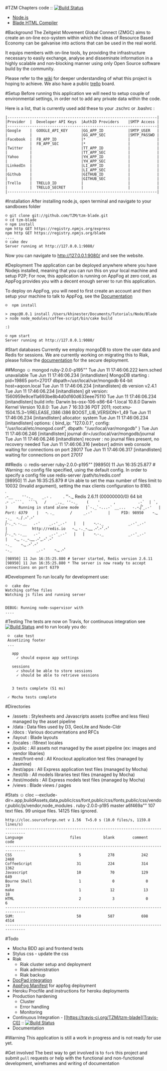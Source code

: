 #TZM Chapters code :: [![Build Status](https://travis-ci.org/TZM/tzm-blade.png)](https://travis-ci.org/TZM/tzm-blade)
* [Node.js](http://nodejs.org/)
* [Blade HTML Compiler](https://github.com/bminer/node-blade)

#Background
The Zeitgeist Movement Global Connect (ZMGC) aims to create an on-line eco-system within which the ideas of Resource Based Economy can be galvanise into actions that can be used in the real world.

It equips members with on-line tools, by providing the infrastructure necessary to easily exchange, analyse and disseminate information in a highly scalable and non-blocking manner using only Open Source software build by the community.

Please refer to the [wiki](https://github.com/TZM/tzm-blade/wiki) for deeper understanding of what this project is hoping to achieve. We also have a public [trello](https://trello.com/zmgc) board. 

#Setup
Before running this application we will need to setup couple of environmental settings, in order not to add any private data within the code.

Here is a list, that is currently used add these to your .zschrc or .bashrc :

    |-------------------------------------------------------------------|
    |Provider  |  Developer API Keys  |AuthID Providers    |SMTP Access |
    |-------------------------------------------------------------------|
    |Google    |  GOOGLE_API_KEY      |GG_APP_ID           |SMTP_USER   |
    |          |                      |GG_APP_SEC          |SMTP_PASSWD |
    |Facebook  |  FB_APP_ID           |*                   |            |
    |          |  FB_APP_SEC          |*                   |            |
    |Twitter   |                      |TT_APP_ID           |            |
    |          |                      |TT_APP_SEC          |            |
    |Yahoo     |                      |YH_APP_ID           |            |
    |          |                      |YH_APP_SEC          |            |
    |LinkedIn  |                      |LI_APP_ID           |            |
    |          |                      |LI_APP_SEC          |            |
    |Github    |                      |GITHUB_ID           |            |
    |          |                      |GITHUB_SEC          |            |
    |Trello    |  TRELLO_ID           |                    |            |
    |          |  TRELLO_SECRET       |                    |            |
    |-------------------------------------------------------------------|

#Installation
After installing node.js, open terminal and navigate to your sandboxes folder

    ☺ git clone git://github.com/TZM/tzm-blade.git
    ☺ cd tzm-blade
    ☺ npm install                                                                                                                                                
    npm http GET https://registry.npmjs.org/express
    npm http GET https://registry.npmjs.org/blade
    ....
    ☺ cake dev
    Server running at http://127.0.0.1:9080/

Now you can navigate to http://127.0.0.1:9080/ and see the website.

#Deployment
The application can be deployed anywhere where you have Nodejs installed, meaning that you can run this on your local machine and setup P2P; For now, this application is running on AppFog at zero cost, as AppFog provides you with a decent enough server to run this application.

To deploy on AppFog, you will need to first create an account and then setup your machine to talk to AppFog, see the [Documentation](https://docs.appfog.com/getting-started/af-cli)

    ☺  npm install

    > zmgc@0.0.1 install /Users/khinester/Documents/Tutorials/Node/Blade
    > node node_modules/coffee-script/bin/cake build

    :)
    
    ☺ npm start
    Server running at http://127.0.0.1:9080/

#Start databases
Currently we employ mongoDB to store the user data and Redis for sessions. We are currently working on migrating this to Riak, please follow the [documentation](#) for the secure deployment.

##Mongo
    ☺  mongod                                                                                                                                                        ruby-2.0.0-p195""
    Tue Jun 11 17:46:06.222 kern.sched unavailable
    Tue Jun 11 17:46:06.234 [initandlisten] MongoDB starting : pid=19865 port=27017 dbpath=/usr/local/var/mongodb 64-bit host=aqoon.local
    Tue Jun 11 17:46:06.234 [initandlisten] db version v2.4.1
    Tue Jun 11 17:46:06.234 [initandlisten] git version: 1560959e9ce11a693be8b4d0d160d633eee75110
    Tue Jun 11 17:46:06.234 [initandlisten] build info: Darwin bs-osx-106-x86-64-1.local 10.8.0 Darwin Kernel Version 10.8.0: Tue Jun  7 16:33:36 PDT 2011; root:xnu-1504.15.3~1/RELEASE_I386 i386 BOOST_LIB_VERSION=1_49
    Tue Jun 11 17:46:06.234 [initandlisten] allocator: system
    Tue Jun 11 17:46:06.234 [initandlisten] options: { bind_ip: "127.0.0.1", config: "/usr/local/etc/mongod.conf", dbpath: "/usr/local/var/mongodb" }
    Tue Jun 11 17:46:06.246 [initandlisten] journal dir=/usr/local/var/mongodb/journal
    Tue Jun 11 17:46:06.246 [initandlisten] recover : no journal files present, no recovery needed
    Tue Jun 11 17:46:06.316 [websvr] admin web console waiting for connections on port 28017
    Tue Jun 11 17:46:06.317 [initandlisten] waiting for connections on port 27017

##Redis
    ☺  redis-server                                                                                                                                                  ruby-2.0.0-p195""
    [98950] 11 Jun 16:35:25.877 # Warning: no config file specified, using the default config. In order to specify a config file use    redis-server /path/to/redis.conf  
    [98950] 11 Jun 16:35:25.879 # Un    able to set the max number of files limit to 10032 (Invalid argument), setting the max clients    configuration to 8160.  
                    _._   
               _.-``__    ''-._   
          _.-``    `.     `_.  ''-._           Redis 2.6.11 (00000000/0) 64 bit   
      .-`` .-```.  ```\   /    _.,_ ''-._   
     (    '      ,          .-`  | `,       )     Running in stand alone mode  
     |`-._`-...-` __...   -.``-._|'` _.-'   |     Port: 6379   
     |    `-._   `._       /     _.-'       |     PID: 98950   
      `-._    `-._  `-.   /  _.-'    _.-'   
     |`-._`-._    `-.__   .-'    _.-'_.-'   |  
     |    `-._`-._           _.-'_.-'       |           http://redis.io  
      `-._    `-._`-.__   .-'_.-'    _.-'   
     |`-._`-._    `-.__   .-'    _.-'_.-'   |  
     |    `-._`-._           _.-'_.-'       |  
      `-._    `-._`-.__   .-'_.-'    _.-'   
          `-._    `-.__   .-'    _.-'   
              `-._           _.-'   
                  `-.__   .-'   
    
    [98950] 11 Jun 16:35:25.880 # Server started, Redis version 2.6.11
    [98950] 11 Jun 16:35:25.880 * The server is now ready to accept connections on port 6379

#Development
To run locally for development use:

    ☺  cake dev
    Watching coffee files
    Watching js files and running server


    DEBUG: Running node-supervisor with
    ....

#Testing
The tests are now on Travis, for continuous integration see [![Build Status](https://travis-ci.org/TZM/tzm-blade.png)](https://travis-ci.org/TZM/tzm-blade) and to run localy you do:

     ☺  cake test
     Assetizing footer
     ...

       app
         ✓ should expose app settings

       sessions
         ✓ should be able to store sessions
         ✓ should be able to retrieve sessions


       3 tests complete (51 ms)

     ✓ Mocha tests complete

#Directories
* /assets         : Stylesheets and Javascripts assets (coffee and less files) managed by the asset pipeline
* /data           : Data files used by D3, GeoLite and Node-Cldr
* /docs           : Various documentations and RFCs
* /layout         : Blade layouts
* /locales        : i18next locales
* /public         : All assets not managed by the asset pipeline (ex: images and vendor libaries)
* /test/front-end : All Knockout application test files (managed by Jasmine)
* /test/apps      : All Express application test files (managed by Mocha)
* /test/lib       : All models libraries test files (managed by Mocha)
* /test/models    : All Express models test files (managed by Mocha)
* /views          : Blade views / pages

#Stats
    ☺  cloc --exclude-dir=.app,buildAssets,data,public/css/font,public/css/fonts,public/css/vendor,public/js/vendor,node_modules .                    ruby-2.0.0-p195 master a6f469a""
         107 text files.
          99 unique files.
       14125 files ignored.

    http://cloc.sourceforge.net v 1.56  T=5.0 s (10.0 files/s, 1159.8 lines/s)
    -------------------------------------------------------------------------------
    Language                     files          blank        comment           code
    -------------------------------------------------------------------------------
    CSS                              5            278            242           2460
    CoffeeScript                    31            224            314           1362
    Javascript                      10             70            129            649
    Bourne Shell                     1              0              0             19
    make                             1             12             13             18
    HTML                             2              3              0              6
    -------------------------------------------------------------------------------
    SUM:                            50            587            698           4514
    -------------------------------------------------------------------------------

#Todo
 - Mocha BDD api and frontend tests
 - Stylus css - update the css
 - Riak
    - Riak cluster setup and deployment
    - Riak administration
    - Riak backup
 - [DocPad integration](https://github.com/TZM/tzm-blade/issues/12)
 - [AppFog Manifest](https://docs.appfog.com/getting-started/af-cli/manifests) for appfog deployment
 - Heroku Procfile and instructions for heroku deployments
 - Production hardening
    - Cluster
    - Error handling
    - Monitoring
- Continuous Integration - [[https://travis-ci.org/TZM/tzm-blade][Travis-CI]] :: [![Build Status](https://travis-ci.org/TZM/tzm-blade.png)](https://travis-ci.org/TZM/tzm-blade)
- Documentation

#Warning
This application is still a work in progress and is not ready for use yet.

#Get involved
The best way to get involved is to `fork` this project and submit `pull` requests or help with the functional and non-functional development, wireframes and writing of documentation